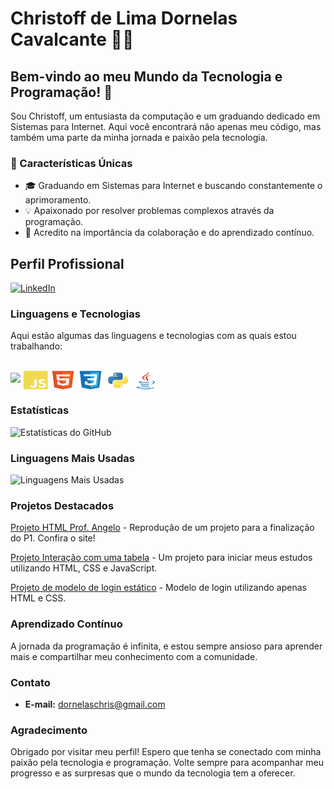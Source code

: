 # Christoff de Lima Dornelas Cavalcante 👨‍💻

## Bem-vindo ao meu Mundo da Tecnologia e Programação! 👋

Sou Christoff, um entusiasta da computação e um graduando dedicado em Sistemas para Internet. Aqui você encontrará não apenas meu código, mas também uma parte da minha jornada e paixão pela tecnologia.


### 🌟 Características Únicas

- 🎓 Graduando em Sistemas para Internet e buscando constantemente o aprimoramento.
- 💡 Apaixonado por resolver problemas complexos através da programação.
- 🚀 Acredito na importância da colaboração e do aprendizado contínuo.


## Perfil Profissional
[![LinkedIn](https://img.shields.io/badge/LinkedIn-0077B5?style=for-the-badge&logo=linkedin&logoColor=white)](https://www.linkedin.com/in/christoff-de-lima-dornelas-cavalcante-0b0486270/)



### Linguagens e Tecnologias
Aqui estão algumas das linguagens e tecnologias com as quais estou trabalhando:
<div style="display: inline_block"><br>
  <img src="https://cdn.jsdelivr.net/gh/devicons/devicon@latest/icons/typescript/typescript-original.svg" />
  <img align="center" alt="Rafa-Js" height="30" width="40" src="https://raw.githubusercontent.com/devicons/devicon/master/icons/javascript/javascript-plain.svg">
  <img align="center" alt="Rafa-HTML" height="30" width="40" src="https://raw.githubusercontent.com/devicons/devicon/master/icons/html5/html5-original.svg">
  <img align="center" alt="Rafa-CSS" height="30" width="40" src="https://raw.githubusercontent.com/devicons/devicon/master/icons/css3/css3-original.svg">
  <img align="center" alt="Rafa-Python" height="30" width="40" src="https://raw.githubusercontent.com/devicons/devicon/master/icons/python/python-original.svg">
  <img align="center" alt="Rafa-Python" height="30" width="40" src="https://raw.githubusercontent.com/devicons/devicon/master/icons/java/java-original.svg"
</div>




### Estatísticas

![Estatísticas do GitHub](https://github-readme-stats.vercel.app/api?username=dornelxs&show_icons=true&theme=tokyonight)



### Linguagens Mais Usadas

![Linguagens Mais Usadas](https://github-readme-stats.vercel.app/api/top-langs/?username=dornelxs)



### Projetos Destacados

[Projeto HTML Prof. Angelo](https://projetohtml-angelo.netlify.app) - Reprodução de um projeto para a finalização do P1. Confira o site!

[Projeto Interação com uma tabela](https://startling-licorice-1335da.netlify.app) - Um projeto para iniciar meus estudos utilizando HTML, CSS e JavaScript.

[Projeto de modelo de login estático](https://64f386035cc9ab221e45ad77--luminous-elf-381b71.netlify.app) - Modelo de login utilizando apenas HTML e CSS.



### Aprendizado Contínuo

A jornada da programação é infinita, e estou sempre ansioso para aprender mais e compartilhar meu conhecimento com a comunidade.



### Contato

- **E-mail:** dornelaschris@gmail.com



### Agradecimento

Obrigado por visitar meu perfil! Espero que tenha se conectado com minha paixão pela tecnologia e programação. Volte sempre para acompanhar meu progresso e as surpresas que o mundo da tecnologia tem a oferecer.

